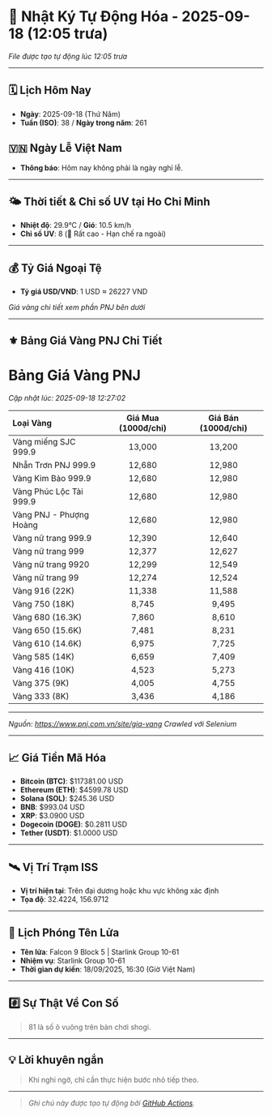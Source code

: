 # 🚀 Nhật Ký Tự Động Hóa - 2025-09-18 (12:05 trưa)

*File được tạo tự động lúc 12:05 trưa*

---
<!-- CALENDAR-MODULE -->
## 🗓️ Lịch Hôm Nay
- **Ngày**: 2025-09-18 (Thứ Năm)
- **Tuần (ISO)**: 38 / **Ngày trong năm**: 261

<!-- HOLIDAY-MODULE -->
## 🇻🇳 Ngày Lễ Việt Nam
- **Thông báo**: Hôm nay không phải là ngày nghỉ lễ.

---
<!-- WEATHER-UV-MODULE -->
## 🌤️ Thời tiết & Chỉ số UV tại Ho Chi Minh
- **Nhiệt độ**: 29.9°C / **Gió**: 10.5 km/h
- **Chỉ số UV**: 8 (🔴 Rất cao - Hạn chế ra ngoài)

---
<!-- FINANCE-MODULE -->
## 💰 Tỷ Giá Ngoại Tệ
- **Tỷ giá USD/VND**: 1 USD ≈ 26227 VND

*Giá vàng chi tiết xem phần PNJ bên dưới*

---
<!-- PNJ-GOLD-MODULE -->
## ⚜️ Bảng Giá Vàng PNJ Chi Tiết

# Bảng Giá Vàng PNJ
*Cập nhật lúc: 2025-09-18 12:27:02*

| Loại Vàng | Giá Mua (1000đ/chỉ) | Giá Bán (1000đ/chỉ) |
|:---|:---:|:---:|
| Vàng miếng SJC 999.9 | 13,000 | 13,200 |
| Nhẫn Trơn PNJ 999.9 | 12,680 | 12,980 |
| Vàng Kim Bảo 999.9 | 12,680 | 12,980 |
| Vàng Phúc Lộc Tài 999.9 | 12,680 | 12,980 |
| Vàng PNJ - Phượng Hoàng | 12,680 | 12,980 |
| Vàng nữ trang 999.9 | 12,390 | 12,640 |
| Vàng nữ trang 999 | 12,377 | 12,627 |
| Vàng nữ trang 9920 | 12,299 | 12,549 |
| Vàng nữ trang 99 | 12,274 | 12,524 |
| Vàng 916 (22K) | 11,338 | 11,588 |
| Vàng 750 (18K) | 8,745 | 9,495 |
| Vàng 680 (16.3K) | 7,860 | 8,610 |
| Vàng 650 (15.6K) | 7,481 | 8,231 |
| Vàng 610 (14.6K) | 6,975 | 7,725 |
| Vàng 585 (14K) | 6,659 | 7,409 |
| Vàng 416 (10K) | 4,523 | 5,273 |
| Vàng 375 (9K) | 4,005 | 4,755 |
| Vàng 333 (8K) | 3,436 | 4,186 |

---
*Nguồn: https://www.pnj.com.vn/site/gia-vang*
*Crawled với Selenium*

---
<!-- CRYPTO-MODULE -->
## 📈 Giá Tiền Mã Hóa
- **Bitcoin (BTC)**: $117381.00 USD
- **Ethereum (ETH)**: $4599.78 USD
- **Solana (SOL)**: $245.36 USD
- **BNB**: $993.04 USD
- **XRP**: $3.0900 USD
- **Dogecoin (DOGE)**: $0.2811 USD
- **Tether (USDT)**: $1.0000 USD

---
<!-- ISS-MODULE -->
## 🛰️ Vị Trí Trạm ISS
- **Vị trí hiện tại**: Trên đại dương hoặc khu vực không xác định
- **Tọa độ**: 32.4224, 156.9712

---
<!-- LAUNCH-MODULE -->
## 🚀 Lịch Phóng Tên Lửa
- **Tên lửa**: Falcon 9 Block 5 | Starlink Group 10-61
- **Nhiệm vụ**: Starlink Group 10-61
- **Thời gian dự kiến**: 18/09/2025, 16:30 (Giờ Việt Nam)

---
<!-- NUMBERS-MODULE -->
## #️⃣ Sự Thật Về Con Số
> 81 là số ô vuông trên bàn chơi shogi.

---
<!-- ADVICE-MODULE -->
## 💡 Lời khuyên ngắn
> Khi nghi ngờ, chỉ cần thực hiện bước nhỏ tiếp theo.

---
<!-- FOOTER-MODULE -->
> *Ghi chú này được tạo tự động bởi [GitHub Actions](https://github.com/features/actions).*
